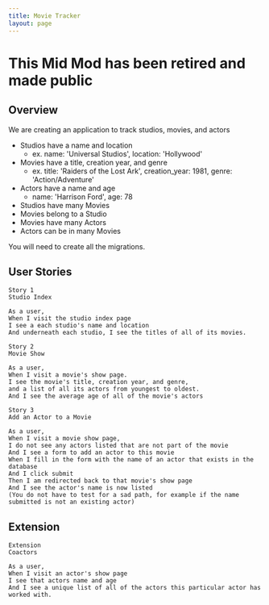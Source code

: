 ```yaml
---
title: Movie Tracker
layout: page
---
```


# This Mid Mod has been retired and made public


## Overview
 
We are creating an application to track studios, movies, and actors
 
* Studios have a name and location
    * ex. name: 'Universal Studios', location: 'Hollywood'
* Movies have a title, creation year, and genre
    * ex. title: 'Raiders of the Lost Ark', creation_year: 1981, genre: 'Action/Adventure'
* Actors have a name and age
    * name: 'Harrison Ford', age: 78
* Studios have many Movies
* Movies belong to a Studio
* Movies have many Actors
* Actors can be in many Movies
 
You will need to create all the migrations.
 
## User Stories
 
```
Story 1
Studio Index
 
As a user,
When I visit the studio index page
I see a each studio's name and location
And underneath each studio, I see the titles of all of its movies.
```
 
```
Story 2
Movie Show
 
As a user,
When I visit a movie's show page.
I see the movie's title, creation year, and genre,
and a list of all its actors from youngest to oldest.
And I see the average age of all of the movie's actors
```
 
```
Story 3
Add an Actor to a Movie
 
As a user,
When I visit a movie show page,
I do not see any actors listed that are not part of the movie
And I see a form to add an actor to this movie
When I fill in the form with the name of an actor that exists in the database
And I click submit
Then I am redirected back to that movie's show page
And I see the actor's name is now listed
(You do not have to test for a sad path, for example if the name submitted is not an existing actor)
```
 
## Extension
 
```
Extension
Coactors
 
As a user,
When I visit an actor's show page
I see that actors name and age 
And I see a unique list of all of the actors this particular actor has worked with.
```
 